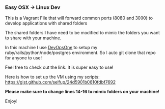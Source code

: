 ### Easy OSX -> Linux Dev

This is a Vagrant File that will forward common ports (8080 and 3000) to develop applications with shared folders

The shared folders I have need to be modified to mimic the folders you want to share with your machine.

In this machine I use [DevOpsOne](https://github.com/selfup/DevOpsOne) to setup my ruby/rails/python/node/postgres environment. So I auto git clone that repo for anyone to use!

Feel free to check out the link. It is super easy to use!

Here is how to set up the VM using my scripts: https://gist.github.com/selfup/24d5901b0610fdbf7692

**Please make sure to change lines 14-16 to mimic folders on your machine!**

Enjoy!
